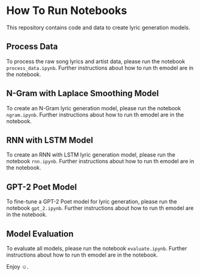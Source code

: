 # How To Run Notebooks

This repository contains code and data to create lyric generation models.

## Process Data
To process the raw song lyrics and artist data, please run the notebook `process_data.ipynb`. Further instructions about how to run th emodel are in the notebook.

## N-Gram with Laplace Smoothing Model
To create an N-Gram lyric generation model, please run the notebook `ngram.ipynb`. Further instructions about how to run th emodel are in the notebook.

## RNN with LSTM Model
To create an RNN with LSTM lyric generation model, please run the notebook `rnn.ipynb`. Further instructions about how to run th emodel are in the notebook.

## GPT-2 Poet Model
To fine-tune a GPT-2 Poet model for lyric generation, please run the notebook `gpt_2.ipynb`. Further instructions about how to run th emodel are in the notebook.

## Model Evaluation
To evaluate all models, please run the notebook `evaluate.ipynb`. Further instructions about how to run th emodel are in the notebook.

Enjoy :relaxed:.
